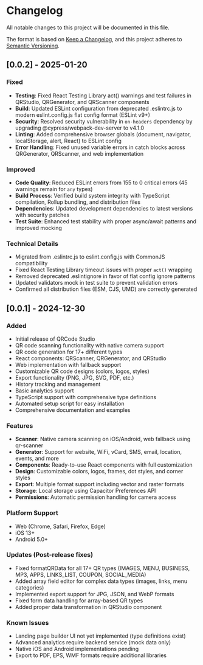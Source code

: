 # Changelog

All notable changes to this project will be documented in this file.

The format is based on [Keep a Changelog](https://keepachangelog.com/en/1.0.0/),
and this project adheres to [Semantic Versioning](https://semver.org/spec/v2.0.0.html).

## [0.0.2] - 2025-01-20

### Fixed
- **Testing**: Fixed React Testing Library act() warnings and test failures in QRStudio, QRGenerator, and QRScanner components
- **Build**: Updated ESLint configuration from deprecated .eslintrc.js to modern eslint.config.js flat config format (ESLint v9+)
- **Security**: Resolved security vulnerability in `on-headers` dependency by upgrading @cypress/webpack-dev-server to v4.1.0
- **Linting**: Added comprehensive browser globals (document, navigator, localStorage, alert, React) to ESLint config
- **Error Handling**: Fixed unused variable errors in catch blocks across QRGenerator, QRScanner, and web implementation

### Improved
- **Code Quality**: Reduced ESLint errors from 155 to 0 critical errors (45 warnings remain for `any` types)
- **Build Process**: Verified build system integrity with TypeScript compilation, Rollup bundling, and distribution files
- **Dependencies**: Updated development dependencies to latest versions with security patches
- **Test Suite**: Enhanced test stability with proper async/await patterns and improved mocking

### Technical Details
- Migrated from .eslintrc.js to eslint.config.js with CommonJS compatibility
- Fixed React Testing Library timeout issues with proper `act()` wrapping
- Removed deprecated .eslintignore in favor of flat config ignore patterns
- Updated validators mock in test suite to prevent validation errors
- Confirmed all distribution files (ESM, CJS, UMD) are correctly generated

## [0.0.1] - 2024-12-30

### Added
- Initial release of QRCode Studio
- QR code scanning functionality with native camera support
- QR code generation for 17+ different types
- React components: QRScanner, QRGenerator, and QRStudio
- Web implementation with fallback support
- Customizable QR code designs (colors, logos, styles)
- Export functionality (PNG, JPG, SVG, PDF, etc.)
- History tracking and management
- Basic analytics support
- TypeScript support with comprehensive type definitions
- Automated setup script for easy installation
- Comprehensive documentation and examples

### Features
- **Scanner**: Native camera scanning on iOS/Android, web fallback using qr-scanner
- **Generator**: Support for website, WiFi, vCard, SMS, email, location, events, and more
- **Components**: Ready-to-use React components with full customization
- **Design**: Customizable colors, logos, frames, dot styles, and corner styles
- **Export**: Multiple format support including vector and raster formats
- **Storage**: Local storage using Capacitor Preferences API
- **Permissions**: Automatic permission handling for camera access

### Platform Support
- Web (Chrome, Safari, Firefox, Edge)
- iOS 13+
- Android 5.0+

### Updates (Post-release fixes)
- Fixed formatQRData for all 17+ QR types (IMAGES, MENU, BUSINESS, MP3, APPS, LINKS_LIST, COUPON, SOCIAL_MEDIA)
- Added array field editor for complex data types (images, links, menu categories)
- Implemented export support for JPG, JSON, and WebP formats
- Fixed form data handling for array-based QR types
- Added proper data transformation in QRStudio component

### Known Issues
- Landing page builder UI not yet implemented (type definitions exist)
- Advanced analytics require backend service (mock data only)
- Native iOS and Android implementations pending
- Export to PDF, EPS, WMF formats require additional libraries